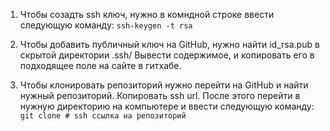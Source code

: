 1) Чтобы созадть ssh ключ, нужно в комндной строке ввести следующую команду:
    ```ssh-keygen -t rsa```

2) Чтобы добавить публичный ключ на GitHub, нужно найти id_rsa.pub в скрытой директории .ssh/
Вывести содержимое, и копировать его в подходящее поле на сайте в гитхабе.

3) Чтобы клонировать репозиторий нужно перейти на GitHub и найти нужный репозиторий. Копировать ssh url. После этого перейти в нужную директорию на компьютере и ввести следующую команду:
    ```git clone # ssh ссылка на репозиторий```